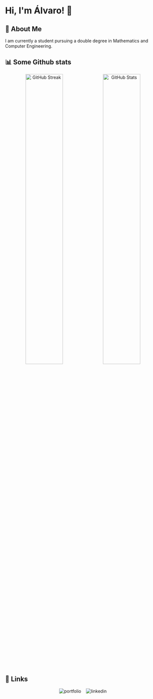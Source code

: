 # Hi, I'm Álvaro! 👋

## 🚀 About Me
I am currently a student pursuing a double degree in Mathematics and Computer Engineering.

## 📊 Some Github stats

<p align="center">
  <img width="49%" src="https://streak-stats.demolab.com?user=Alvinceleste2&theme=gruvbox&date_format=M%20j%5B%2C%20Y%5D&card_width=441" alt="GitHub Streak" />
  <img width="49%" src="https://github-readme-stats.vercel.app/api?username=alvinceleste2&show_icons=true&card_width=383&theme=gruvbox" alt="GitHub Stats"/>
</p>

## 🔗 Links

<p align="center">
  <img src="https://img.shields.io/badge/my_portfolio-000?style=for-the-badge&logo=ko-fi&logoColor=white" alt="portfolio" />
  &nbsp;&nbsp;
  <img src="https://img.shields.io/badge/linkedin-0A66C2?style=for-the-badge&logo=linkedin&logoColor=white" alt="linkedin" />
</p>
